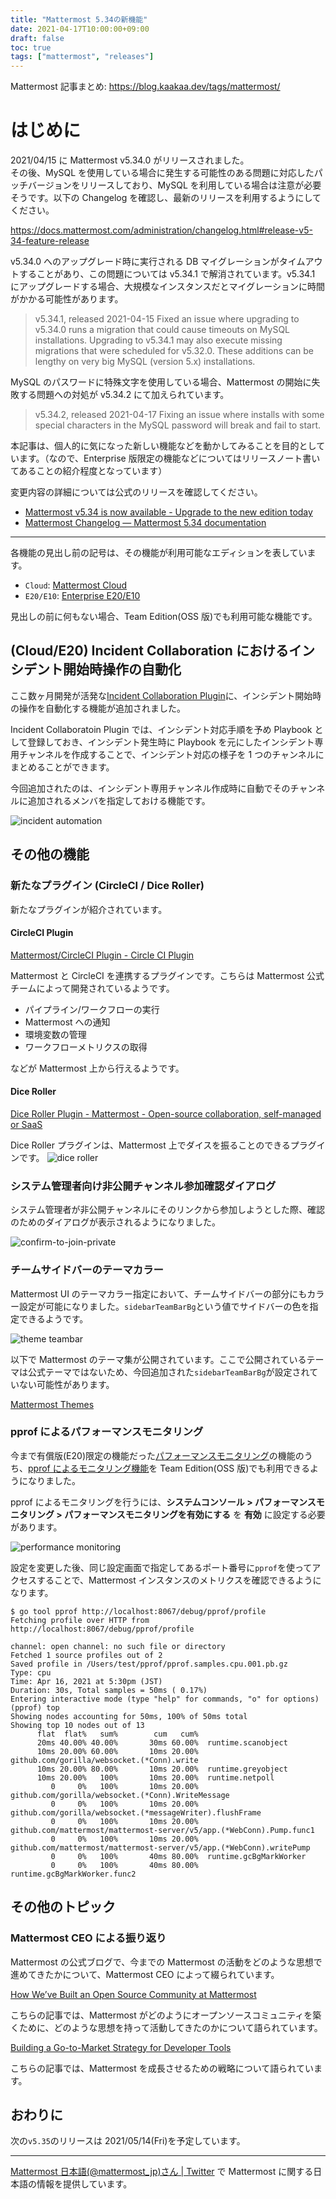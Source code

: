 ```yaml
---
title: "Mattermost 5.34の新機能"
date: 2021-04-17T10:00:00+09:00
draft: false
toc: true
tags: ["mattermost", "releases"]
---
```


Mattermost 記事まとめ: https://blog.kaakaa.dev/tags/mattermost/

# はじめに

2021/04/15 に Mattermost v5.34.0 がリリースされました。  
その後、MySQL を使用している場合に発生する可能性のある問題に対応したパッチバージョンをリリースしており、MySQL を利用している場合は注意が必要そうです。以下の Changelog を確認し、最新のリリースを利用するようにしてください。

https://docs.mattermost.com/administration/changelog.html#release-v5-34-feature-release

v5.34.0 へのアップグレード時に実行される DB マイグレーションがタイムアウトすることがあり、この問題については v5.34.1 で解消されています。v5.34.1 にアップグレードする場合、大規模なインスタンスだとマイグレーションに時間がかかる可能性があります。

> v5.34.1, released 2021-04-15
> Fixed an issue where upgrading to v5.34.0 runs a migration that could cause timeouts on MySQL installations. Upgrading to v5.34.1 may also execute missing migrations that were scheduled for v5.32.0. These additions can be lengthy on very big MySQL (version 5.x) installations.

MySQL のパスワードに特殊文字を使用している場合、Mattermost の開始に失敗する問題への対処が v5.34.2 にて加えられています。

> v5.34.2, released 2021-04-17
> Fixing an issue where installs with some special characters in the MySQL password will break and fail to start.

本記事は、個人的に気になった新しい機能などを動かしてみることを目的としています。（なので、Enterprise 版限定の機能などについてはリリースノート書いてあることの紹介程度となっています）

変更内容の詳細については公式のリリースを確認してください。

- [Mattermost v5\.34 is now available \- Upgrade to the new edition today](https://mattermost.com/blog/mattermost-release-v5-34/)
- [Mattermost Changelog — Mattermost 5\.34 documentation](https://docs.mattermost.com/administration/changelog.html#release-v5-34-feature-release)

---

各機能の見出し前の記号は、その機能が利用可能なエディションを表しています。

- `Cloud`: [Mattermost Cloud](https://mattermost.com/pricing-cloud/)
- `E20/E10`: [Enterprise E20/E10](https://mattermost.com/pricing-self-managed/)

見出しの前に何もない場合、Team Edition(OSS 版)でも利用可能な機能です。

## (Cloud/E20) Incident Collaboration におけるインシデント開始時操作の自動化

ここ数ヶ月開発が活発な[Incident Collaboration Plugin](https://github.com/mattermost/mattermost-plugin-incident-collaboration)に、インシデント開始時の操作を自動化する機能が追加されました。

Incident Collaboratoin Plugin では、インシデント対応手順を予め Playbook として登録しておき、インシデント発生時に Playbook を元にしたインシデント専用チャンネルを作成することで、インシデント対応の様子を 1 つのチャンネルにまとめることができます。

今回追加されたのは、インシデント専用チャンネル作成時に自動でそのチャンネルに追加されるメンバを指定しておける機能です。

![incident automation](https://blog.kaakaa.dev/images/posts/mattermost/releases-5.34/incident-automation.png)

## その他の機能

### 新たなプラグイン (CircleCI / Dice Roller)

新たなプラグインが紹介されています。

#### CircleCI Plugin

[Mattermost/CircleCI Plugin \- Circle CI Plugin](https://mattermost.gitbook.io/circle-ci-plugin/)

Mattermost と CircleCI を連携するプラグインです。こちらは Mattermost 公式チームによって開発されているようです。

- パイプライン/ワークフローの実行
- Mattermost への通知
- 環境変数の管理
- ワークフローメトリクスの取得

などが Mattermost 上から行えるようです。

#### Dice Roller

[Dice Roller Plugin \- Mattermost \- Open\-source collaboration, self\-managed or SaaS](https://mattermost.com/marketplace/dice-roller-plugin/)

Dice Roller プラグインは、Mattermost 上でダイスを振ることのできるプラグインです。
![dice roller](https://blog.kaakaa.dev/images/posts/mattermost/releases-5.34/dice-roller.png)

### システム管理者向け非公開チャンネル参加確認ダイアログ

システム管理者が非公開チャンネルにそのリンクから参加しようとした際、確認のためのダイアログが表示されるようになりました。

![confirm-to-join-private](https://blog.kaakaa.dev/images/posts/mattermost/releases-5.34/confirm-to-join-private.png)

### チームサイドバーのテーマカラー

Mattermost UI のテーマカラー指定において、チームサイドバーの部分にもカラー設定が可能になりました。`sidebarTeamBarBg`という値でサイドバーの色を指定できるようです。

![theme teambar](https://blog.kaakaa.dev/images/posts/mattermost/releases-5.34/theme-teambar.png)

以下で Mattermost のテーマ集が公開されています。ここで公開されているテーマは公式テーマではないため、今回追加された`sidebarTeamBarBg`が設定されていない可能性があります。

[Mattermost Themes](https://avasconcelos114.github.io/mattermost-themes/)

### pprof によるパフォーマンスモニタリング

今まで有償版(E20)限定の機能だった[パフォーマンスモニタリング](https://docs.mattermost.com/deployment/metrics.html)の機能のうち、[pprof によるモニタリング機能](https://docs.mattermost.com/deployment/metrics.html#standard-go-metrics)を Team Edition(OSS 版)でも利用できるようになりました。

pprof によるモニタリングを行うには、**システムコンソール > パフォーマンスモニタリング > パフォーマンスモニタリングを有効にする** を **有効** に設定する必要があります。

![performance monitoring](https://blog.kaakaa.dev/images/posts/mattermost/releases-5.34/performance-monitoring.png)

設定を変更した後、同じ設定画面で指定してあるポート番号に`pprof`を使ってアクセスすることで、Mattermost インスタンスのメトリクスを確認できるようになります。

```
$ go tool pprof http://localhost:8067/debug/pprof/profile
Fetching profile over HTTP from http://localhost:8067/debug/pprof/profile

channel: open channel: no such file or directory
Fetched 1 source profiles out of 2
Saved profile in /Users/test/pprof/pprof.samples.cpu.001.pb.gz
Type: cpu
Time: Apr 16, 2021 at 5:30pm (JST)
Duration: 30s, Total samples = 50ms ( 0.17%)
Entering interactive mode (type "help" for commands, "o" for options)
(pprof) top
Showing nodes accounting for 50ms, 100% of 50ms total
Showing top 10 nodes out of 13
      flat  flat%   sum%        cum   cum%
      20ms 40.00% 40.00%       30ms 60.00%  runtime.scanobject
      10ms 20.00% 60.00%       10ms 20.00%  github.com/gorilla/websocket.(*Conn).write
      10ms 20.00% 80.00%       10ms 20.00%  runtime.greyobject
      10ms 20.00%   100%       10ms 20.00%  runtime.netpoll
         0     0%   100%       10ms 20.00%  github.com/gorilla/websocket.(*Conn).WriteMessage
         0     0%   100%       10ms 20.00%  github.com/gorilla/websocket.(*messageWriter).flushFrame
         0     0%   100%       10ms 20.00%  github.com/mattermost/mattermost-server/v5/app.(*WebConn).Pump.func1
         0     0%   100%       10ms 20.00%  github.com/mattermost/mattermost-server/v5/app.(*WebConn).writePump
         0     0%   100%       40ms 80.00%  runtime.gcBgMarkWorker
         0     0%   100%       40ms 80.00%  runtime.gcBgMarkWorker.func2
```

## その他のトピック

### Mattermost CEO による振り返り

Mattermost の公式ブログで、今までの Mattermost の活動をどのような思想で進めてきたかについて、Mattermost CEO によって綴られています。

[How We’ve Built an Open Source Community at Mattermost](https://mattermost.com/blog/building-open-source-community/)

こちらの記事では、Mattermost がどのようにオープンソースコミュニティを築くために、どのような思想を持って活動してきたのかについて語られています。

[Building a Go\-to\-Market Strategy for Developer Tools](https://mattermost.com/blog/go-to-market-strategy-for-developer-tools/)

こちらの記事では、Mattermost を成長させるための戦略について語られています。

## おわりに

次の`v5.35`のリリースは 2021/05/14(Fri)を予定しています。

---

[Mattermost 日本語\(@mattermost_jp\)さん \| Twitter](https://twitter.com/mattermost_jp?lang=ja) で Mattermost に関する日本語の情報を提供しています。

